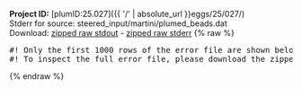 **Project ID:** [plumID:25.027]({{ '/' | absolute_url }}eggs/25/027/)  
Stderr for source:  steered_input/martini/plumed_beads.dat   
Download: [zipped raw stdout](plumed_beads.dat.plumed_master.stdout.txt.zip) - [zipped raw stderr](plumed_beads.dat.plumed_master.stderr.txt.zip) 
{% raw %}
<pre>
#! Only the first 1000 rows of the error file are shown below
#! To inspect the full error file, please download the zipped raw stderr file above
</pre>
{% endraw %}
